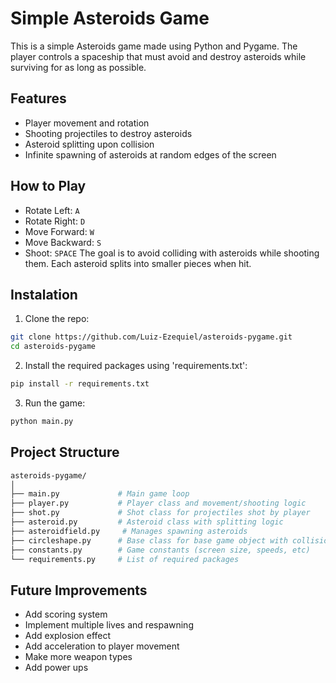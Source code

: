 # Simple Asteroids Game

This is a simple Asteroids game made using Python and Pygame. The player controls a spaceship that must avoid and destroy asteroids while surviving for as long as possible.

## Features

- Player movement and rotation
- Shooting projectiles to destroy asteroids
- Asteroid splitting upon collision
- Infinite spawning of asteroids at random edges of the screen

## How to Play

- Rotate Left: `A`
- Rotate Right: `D`
- Move Forward: `W`
- Move Backward: `S`
- Shoot: `SPACE`
  The goal is to avoid colliding with asteroids while shooting them. Each asteroid splits into smaller pieces when hit.

## Instalation

1. Clone the repo:

```bash
git clone https://github.com/Luiz-Ezequiel/asteroids-pygame.git
cd asteroids-pygame
```

2. Install the required packages using 'requirements.txt':

```bash
pip install -r requirements.txt
```

3. Run the game:

```bash
python main.py
```

## Project Structure

```bash
asteroids-pygame/
│
├── main.py             # Main game loop
├── player.py           # Player class and movement/shooting logic
├── shot.py             # Shot class for projectiles shot by player
├── asteroid.py         # Asteroid class with splitting logic
├── asteroidfield.py     # Manages spawning asteroids
├── circleshape.py      # Base class for base game object with collision logic
├── constants.py        # Game constants (screen size, speeds, etc)
└── requirements.py     # List of required packages
```

## Future Improvements

- Add scoring system
- Implement multiple lives and respawning
- Add explosion effect
- Add acceleration to player movement
- Make more weapon types
- Add power ups
